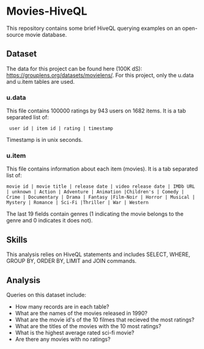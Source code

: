 # Movies-HiveQL
This repository contains some brief HiveQL querying examples on an open-source movie database.
 
## Dataset
The data for this project can be found here (100K dS): https://grouplens.org/datasets/movielens/.
For this project, only the u.data and u.item tables are used. 
   ### u.data
   This file contains 100000 ratings by 943 users on 1682 items. It is a tab separated list of: <br />

     user id | item id | rating | timestamp 
     
   Timestamp is in unix seconds.
   
   ### u.item
   This file contains information about each item (movies). It is a tab separated list of: <br />

    movie id | movie title | release date | video release date | IMDb URL | unknown | Action | Adventure | Animation |Children's | Comedy | Crime | Documentary | Drama | Fantasy |Film-Noir | Horror | Musical | Mystery | Romance | Sci-Fi |Thriller | War | Western

   The last 19 fields contain genres (1 indicating the movie belongs to the genre and 0 indicates it does not).

## Skills
This analysis relies on HiveQL statements and includes SELECT, WHERE, GROUP BY, ORDER BY, LIMIT and JOIN commands. 

## Analysis
Queries on this dataset include:
 * How many records are in each table?
 * What are the names of the movies released in 1990?
 * What are the movie id's of the 10 filmes that recieved the most ratings?
 * What are the titles of the movies with the 10 most ratings?
 * What is the highest average rated sci-fi movie?
 * Are there any movies with no ratings?
